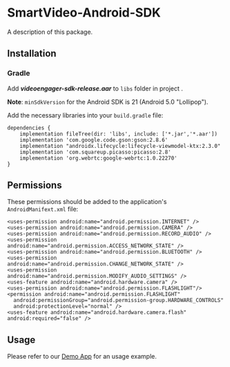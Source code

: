 # SmartVideo-Android-SDK
A description of this package.

## Installation

### Gradle
Add ***videoengager-sdk-release.aar*** to `libs` folder in project .

**Note**: `minSdkVersion` for the Android SDK is 21 (Android 5.0 "Lollipop").

Add the necessary libraries into your `build.gradle` file:
```
dependencies {
    implementation fileTree(dir: 'libs', include: ['*.jar','*.aar'])
    implementation 'com.google.code.gson:gson:2.8.6'  
    implementation "androidx.lifecycle:lifecycle-viewmodel-ktx:2.3.0"  
    implementation 'com.squareup.picasso:picasso:2.8'  
    implementation 'org.webrtc:google-webrtc:1.0.22270'
}
```

## Permissions

These permissions should be added to the application's `AndroidManifext.xml` file:

```
<uses-permission android:name="android.permission.INTERNET" />  
<uses-permission android:name="android.permission.CAMERA" />  
<uses-permission android:name="android.permission.RECORD_AUDIO" />  
<uses-permission android:name="android.permission.ACCESS_NETWORK_STATE" />  
<uses-permission android:name="android.permission.BLUETOOTH" />  
<uses-permission android:name="android.permission.CHANGE_NETWORK_STATE" />  
<uses-permission android:name="android.permission.MODIFY_AUDIO_SETTINGS" />    
<uses-feature android:name="android.hardware.camera" />    
<uses-permission android:name="android.permission.FLASHLIGHT"/>    
<permission android:name="android.permission.FLASHLIGHT"  
  android:permissionGroup="android.permission-group.HARDWARE_CONTROLS"  
  android:protectionLevel="normal" />  
<uses-feature android:name="android.hardware.camera.flash" android:required="false" />
```

## Usage

Please refer to our [Demo App](https://github.com/VideoEngager/SmartVideo-Android-SDK-Demo-App) for an usage example. 
